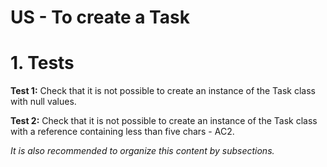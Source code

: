 # US - To create a Task 

# 1. Tests 

**Test 1:** Check that it is not possible to create an instance of the Task class with null values. 

**Test 2:** Check that it is not possible to create an instance of the Task class with a reference containing less than five chars - AC2. 


*It is also recommended to organize this content by subsections.* 







